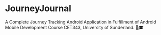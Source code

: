 # JourneyJournal
 A Complete Journey Tracking Android Application in Fulfillment of Android Mobile Development Course CET343, University of Sunderland. 🏫🎓
